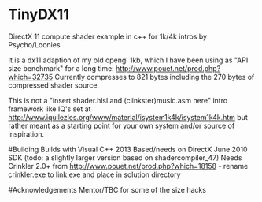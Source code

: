 # TinyDX11
DirectX 11 compute shader example in c++ for 1k/4k intros by Psycho/Loonies

It is a dx11 adaption of my old opengl 1kb, which I have been using as "API size benchmark" for a long time: http://www.pouet.net/prod.php?which=32735
Currently compresses to 821 bytes including the 270 bytes of compressed shader source.

This is not a "insert shader.hlsl and (clinkster)music.asm here" intro framework like IQ's set at http://www.iquilezles.org/www/material/isystem1k4k/isystem1k4k.htm but rather meant as a starting point for your own system and/or source of inspiration.


#Building
Builds with Visual C++ 2013
Based/needs on DirectX June 2010 SDK  (todo: a slightly larger version based on shadercompiler_47)
Needs Crinkler 2.0+ from http://www.pouet.net/prod.php?which=18158 - rename crinkler.exe to link.exe and place in solution directory


#Acknowledgements
Mentor/TBC for some of the size hacks
